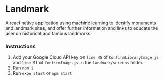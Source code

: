 # Landmark

A react native application using machine learning to identify monuments and landmark sites, and offer further information and links to educate the user on historical and famous landmarks.

### Instructions

1. Add your Google Cloud API key on `line 45` of `ConfirmLibraryImage.js` and `line 51` of `ConfirmImage.js` in the `landmark/screens` folder.
2. Run `npm i`
3. Run `expo start` or `npm start`
